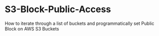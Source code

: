# S3-Block-Public-Access

How to iterate through a list of buckets and programmatically set Public Block on AWS S3 Buckets
